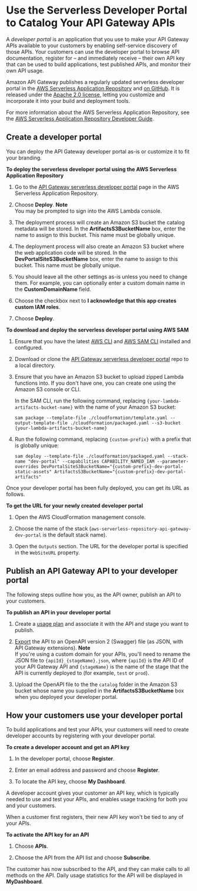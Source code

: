# Use the Serverless Developer Portal to Catalog Your API Gateway APIs<a name="apigateway-developer-portal"></a>

A *developer portal* is an application that you use to make your API Gateway APIs available to your customers by enabling self\-service discovery of those APIs\. Your customers can use the developer portal to browse API documentation, register for – and immediately receive – their own API key that can be used to build applications, test published APIs, and monitor their own API usage\.

Amazon API Gateway publishes a regularly updated serverless developer portal in the [AWS Serverless Application Repository](https://aws.amazon.com/serverless/serverlessrepo/) and [on GitHub](https://github.com/awslabs/aws-api-gateway-developer-portal)\. It is released under the [Apache 2\.0 license](http://www.apache.org/licenses/LICENSE-2.0.html), letting you customize and incorporate it into your build and deployment tools\.

For more information about the AWS Serverless Application Repository, see the [AWS Serverless Application Repository Developer Guide](https://docs.aws.amazon.com/serverlessrepo/latest/devguide/)\.

## Create a developer portal<a name="apigateway-developer-portal-create"></a>

You can deploy the API Gateway developer portal as\-is or customize it to fit your branding\.

**To deploy the serverless developer portal using the AWS Serverless Application Repository**

1. Go to the [API Gateway serverless developer portal](https://serverlessrepo.aws.amazon.com/applications/arn:aws:serverlessrepo:us-east-1:563878140293:applications~api-gateway-dev-portal) page in the AWS Serverless Application Repository\.

1. Choose **Deploy**\.
**Note**  
You may be prompted to sign into the AWS Lambda console\.

1. The deployment process will create an Amazon S3 bucket the catalog metadata will be stored\. In the **ArtifactsS3BucketName** box, enter the name to assign to this bucket\. This name must be globally unique\.

1. The deployment process will also create an Amazon S3 bucket where the web application code will be stored\. In the **DevPortalSiteS3BucketName** box, enter the name to assign to this bucket\. This name must be globally unique\.

1. You should leave all the other settings as\-is unless you need to change them\. For example, you can optionally enter a custom domain name in the **CustomDomainName** field\.

1. Choose the checkbox next to **I acknowledge that this app creates custom IAM roles**\.

1. Choose **Deploy**\.

**To download and deploy the serverless developer portal using AWS SAM**

1. Ensure that you have the latest [AWS CLI](https://docs.aws.amazon.com/cli/latest/userguide/) and [AWS SAM CLI](https://github.com/awslabs/aws-sam-cli) installed and configured\.

1. Download or clone the [API Gateway serverless developer portal](https://github.com/awslabs/aws-api-gateway-developer-portal) repo to a local directory\.

1. Ensure that you have an Amazon S3 bucket to upload zipped Lambda functions into\. If you don't have one, you can create one using the Amazon S3 console or CLI\.

   In the SAM CLI, run the following command, replacing `{your-lambda-artifacts-bucket-name}` with the name of your Amazon S3 bucket:

   ```
   sam package --template-file ./cloudformation/template.yaml --output-template-file ./cloudformation/packaged.yaml --s3-bucket {your-lambda-artifacts-bucket-name}
   ```

1. Run the following command, replacing `{custom-prefix}` with a prefix that is globally unique:

   ```
   sam deploy --template-file ./cloudformation/packaged.yaml --stack-name "dev-portal" --capabilities CAPABILITY_NAMED_IAM --parameter-overrides DevPortalSiteS3BucketName="{custom-prefix}-dev-portal-static-assets" ArtifactsS3BucketName="{custom-prefix}-dev-portal-artifacts"
   ```

Once your developer portal has been fully deployed, you can get its URL as follows\.

**To get the URL for your newly created developer portal**

1. Open the AWS CloudFormation management console\.

1. Choose the name of the stack \(`aws-serverless-repository-api-gateway-dev-portal` is the default stack name\)\.

1. Open the `Outputs` section\. The URL for the developer portal is specified in the `WebSiteURL` property\.

## Publish an API Gateway API to your developer portal<a name="apigateway-developer-portal-publish"></a>

The following steps outline how you, as the API owner, publish an API to your customers\.

**To publish an API in your developer portal**

1. Create a [usage plan](https://docs.aws.amazon.com/apigateway/latest/developerguide/api-gateway-api-usage-plans.html) and associate it with the API and stage you want to publish\.

1. [Export](https://docs.aws.amazon.com/apigateway/latest/developerguide/api-gateway-export-api.html#api-gateway-export-api-download-swagger-json) the API to an OpenAPI version 2 \(Swagger\) file \(as JSON, with API Gateway extensions\)\.
**Note**  
If you're using a custom domain for your APIs, you'll need to rename the JSON file to `{apiId}_{stageName}.json`, where `{apiId}` is the API ID of your API Gateway API and `{stageName}` is the name of the stage that the API is currently deployed to \(for example, `test` or `prod`\)\.

1. Upload the OpenAPI file to the the `catalog` folder in the Amazon S3 bucket whose name you supplied in the **ArtifactsS3BucketName** box when you deployed your developer portal\.

## How your customers use your developer portal<a name="apigateway-developer-portal-get-api-key"></a>

To build applications and test your APIs, your customers will need to create developer accounts by registering with your developer portal\.

**To create a developer account and get an API key**

1. In the developer portal, choose **Register**\.

1. Enter an email address and password and choose **Register**\.

1. To locate the API key, choose **My Dashboard**\.

A developer account gives your customer an API key, which is typically needed to use and test your APIs, and enables usage tracking for both you and your customers\.

When a customer first registers, their new API key won't be tied to any of your APIs\.

**To activate the API key for an API**

1. Choose **APIs**\.

1. Choose the API from the API list and choose **Subscribe**\.

The customer has now subscribed to the API, and they can make calls to all methods on the API\. Daily usage statistics for the API will be displayed in **MyDashboard**\.